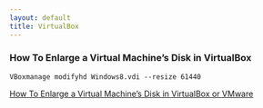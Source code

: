 ```yaml
---
layout: default
title: VirtualBox
---
```


### How To Enlarge a Virtual Machine’s Disk in VirtualBox

```
VBoxmanage modifyhd Windows8.vdi --resize 61440

```

[How To Enlarge a Virtual Machine’s Disk in VirtualBox or VMware](http://www.howtogeek.com/124622/how-to-enlarge-a-virtual-machines-disk-in-virtualbox-or-vmware/)




